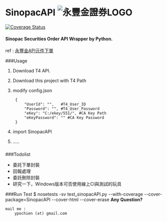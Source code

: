 # SinopacAPI ![永豐金證券LOGO](http://www.sinotrade.com.tw/Images/logo.png)


[![Coverage Status](https://coveralls.io/repos/github/ypochien/SinopacAPI/badge.svg)](https://www.alvin.tw/cover/)


#### Sinopac Securities Order API Wrapper by Python.

ref : [永豐金API元件下單](http://www.sinotrade.com.tw/ec/eleader1/API.htm)

###Usage
1. Download T4 API.
1. Download this project with T4 Path 
1. modify config.json
    
        {
            "UserId": "",   #T4_User_ID
            "Password": "", #T4_User_Password
            "eKey": "C:/ekey/551/", #CA Key Path
            "eKeyPassword": "" #CA Key Password
        }
1. import SinopacAPI
1. .....
 
### 
 
###Todolist
* 委託下單封裝
* 回報處理
* 委託刪除封裝
* 研究一下，Windows版本可否使用線上CI與測試的玩具

###Run Test
        $ nosetests -sv test_sinopacAPI.py --with-coverage --cover-package=SinopacAPI --cover-html --cover-erase
**Any Question?**

    mail me : 
        ypochien (at) gmail.com


